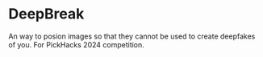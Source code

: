 # DeepBreak
An way to posion images so that they cannot be used to create deepfakes of you. For PickHacks 2024 competition.
